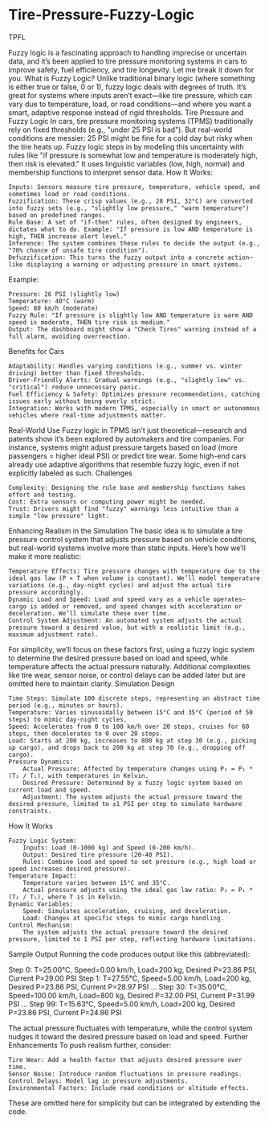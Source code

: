 # Tire-Pressure-Fuzzy-Logic
TPFL


Fuzzy logic is a fascinating approach to handling imprecise or uncertain data, and it’s been applied to tire pressure monitoring systems in cars to improve safety, fuel efficiency, and tire longevity. Let me break it down for you.
What is Fuzzy Logic?
Unlike traditional binary logic (where something is either true or false, 0 or 1), fuzzy logic deals with degrees of truth. It’s great for systems where inputs aren’t exact—like tire pressure, which can vary due to temperature, load, or road conditions—and where you want a smart, adaptive response instead of rigid thresholds.
Tire Pressure and Fuzzy Logic
In cars, tire pressure monitoring systems (TPMS) traditionally rely on fixed thresholds (e.g., "under 25 PSI is bad"). But real-world conditions are messier: 25 PSI might be fine for a cold day but risky when the tire heats up. Fuzzy logic steps in by modeling this uncertainty with rules like "if pressure is somewhat low and temperature is moderately high, then risk is elevated." It uses linguistic variables (low, high, normal) and membership functions to interpret sensor data.
How It Works:

    Inputs: Sensors measure tire pressure, temperature, vehicle speed, and sometimes load or road conditions.
    Fuzzification: These crisp values (e.g., 28 PSI, 32°C) are converted into fuzzy sets (e.g., "slightly low pressure," "warm temperature") based on predefined ranges.
    Rule Base: A set of "if-then" rules, often designed by engineers, dictates what to do. Example: "If pressure is low AND temperature is high, THEN increase alert level."
    Inference: The system combines these rules to decide the output (e.g., "70% chance of unsafe tire condition").
    Defuzzification: This turns the fuzzy output into a concrete action—like displaying a warning or adjusting pressure in smart systems.

Example:

    Pressure: 26 PSI (slightly low)
    Temperature: 40°C (warm)
    Speed: 80 km/h (moderate)
    Fuzzy Rule: "If pressure is slightly low AND temperature is warm AND speed is moderate, THEN tire risk is medium."
    Output: The dashboard might show a "Check Tires" warning instead of a full alarm, avoiding overreaction.

Benefits for Cars

    Adaptability: Handles varying conditions (e.g., summer vs. winter driving) better than fixed thresholds.
    Driver-Friendly Alerts: Gradual warnings (e.g., "slightly low" vs. "critical") reduce unnecessary panic.
    Fuel Efficiency & Safety: Optimizes pressure recommendations, catching issues early without being overly strict.
    Integration: Works with modern TPMS, especially in smart or autonomous vehicles where real-time adjustments matter.

Real-World Use
Fuzzy logic in TPMS isn’t just theoretical—research and patents show it’s been explored by automakers and tire companies. For instance, systems might adjust pressure targets based on load (more passengers = higher ideal PSI) or predict tire wear. Some high-end cars already use adaptive algorithms that resemble fuzzy logic, even if not explicitly labeled as such.
Challenges

    Complexity: Designing the rule base and membership functions takes effort and testing.
    Cost: Extra sensors or computing power might be needed.
    Trust: Drivers might find "fuzzy" warnings less intuitive than a simple "low pressure" light.



Enhancing Realism in the Simulation
The basic idea is to simulate a tire pressure control system that adjusts pressure based on vehicle conditions, but real-world systems involve more than static inputs. Here’s how we’ll make it more realistic:

    Temperature Effects: Tire pressure changes with temperature due to the ideal gas law (P ∝ T when volume is constant). We’ll model temperature variations (e.g., day-night cycles) and adjust the actual tire pressure accordingly.
    Dynamic Load and Speed: Load and speed vary as a vehicle operates—cargo is added or removed, and speed changes with acceleration or deceleration. We’ll simulate these over time.
    Control System Adjustment: An automated system adjusts the actual pressure toward a desired value, but with a realistic limit (e.g., maximum adjustment rate).

For simplicity, we’ll focus on these factors first, using a fuzzy logic system to determine the desired pressure based on load and speed, while temperature affects the actual pressure naturally. Additional complexities like tire wear, sensor noise, or control delays can be added later but are omitted here to maintain clarity.
Simulation Design

    Time Steps: Simulate 100 discrete steps, representing an abstract time period (e.g., minutes or hours).
    Temperature: Varies sinusoidally between 15°C and 35°C (period of 50 steps) to mimic day-night cycles.
    Speed: Accelerates from 0 to 100 km/h over 20 steps, cruises for 60 steps, then decelerates to 0 over 20 steps.
    Load: Starts at 200 kg, increases to 800 kg at step 30 (e.g., picking up cargo), and drops back to 200 kg at step 70 (e.g., dropping off cargo).
    Pressure Dynamics:
        Actual Pressure: Affected by temperature changes using P₂ = P₁ * (T₂ / T₁), with temperatures in Kelvin.
        Desired Pressure: Determined by a fuzzy logic system based on current load and speed.
        Adjustment: The system adjusts the actual pressure toward the desired pressure, limited to ±1 PSI per step to simulate hardware constraints.

How It Works

    Fuzzy Logic System:
        Inputs: Load (0-1000 kg) and Speed (0-200 km/h).
        Output: Desired tire pressure (20-40 PSI).
        Rules: Combine load and speed to set pressure (e.g., high load or speed increases desired pressure).
    Temperature Impact:
        Temperature varies between 15°C and 35°C.
        Actual pressure adjusts using the ideal gas law ratio: P₂ = P₁ * (T₂ / T₁), where T is in Kelvin.
    Dynamic Variables:
        Speed: Simulates acceleration, cruising, and deceleration.
        Load: Changes at specific steps to mimic cargo handling.
    Control Mechanism:
        The system adjusts the actual pressure toward the desired pressure, limited to 1 PSI per step, reflecting hardware limitations.

Sample Output
Running the code produces output like this (abbreviated):

Step 0: T=25.00°C, Speed=0.00 km/h, Load=200 kg, Desired P=23.86 PSI, Current P=29.00 PSI
Step 1: T=27.55°C, Speed=5.00 km/h, Load=200 kg, Desired P=23.86 PSI, Current P=28.97 PSI
...
Step 30: T=35.00°C, Speed=100.00 km/h, Load=800 kg, Desired P=32.00 PSI, Current P=31.99 PSI
...
Step 99: T=15.63°C, Speed=5.00 km/h, Load=200 kg, Desired P=23.86 PSI, Current P=24.86 PSI

The actual pressure fluctuates with temperature, while the control system nudges it toward the desired pressure based on load and speed.
Further Enhancements
To push realism further, consider:

    Tire Wear: Add a health factor that adjusts desired pressure over time.
    Sensor Noise: Introduce random fluctuations in pressure readings.
    Control Delays: Model lag in pressure adjustments.
    Environmental Factors: Include road conditions or altitude effects.

These are omitted here for simplicity but can be integrated by extending the code.

